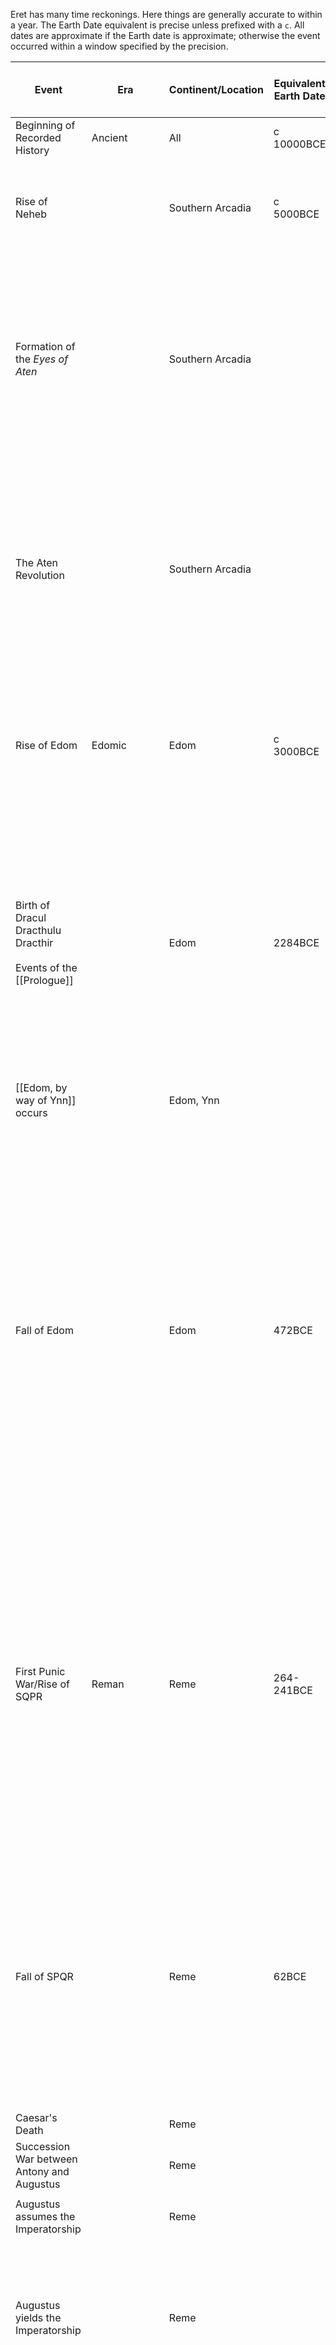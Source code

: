 Eret has many time reckonings. Here things are generally accurate to within a year. The Earth Date equivalent is precise unless prefixed with a `c`. All dates are approximate if the Earth date is approximate; otherwise the event occurred within a window specified by the precision.

| **Event**                                                            | Era                        | Continent/Location                   | Equivalent Earth Date | Reckoning of the Catholic Pantheon | Reckoning of the Carpathian Collective | Reckoning of Neheb | Reckoning of the Aten | Reckoning of MWDDD | Reckoning of Edom | Eret History/Details                                                                                                                                                                                                                                                                                                                                                                                                                                                                                                                                                                                                                                                                                                                               |
| -------------------------------------------------------------------- | -------------------------- | ------------------------------------ | --------------------- | ---------------------------------- | -------------------------------------- | ------------------ | --------------------- | ------------------ | ----------------- | -------------------------------------------------------------------------------------------------------------------------------------------------------------------------------------------------------------------------------------------------------------------------------------------------------------------------------------------------------------------------------------------------------------------------------------------------------------------------------------------------------------------------------------------------------------------------------------------------------------------------------------------------------------------------------------------------------------------------------------------------- |
| Beginning of Recorded History                                        | Ancient                    | All                                  | c 10000BCE            |                                    |                                        | 5000BRN            |                       |                    |                   |                                                                                                                                                                                                                                                                                                                                                                                                                                                                                                                                                                                                                                                                                                                                                    |
|                                                                      |                            |                                      |                       |                                    |                                        |                    |                       |                    |                   |                                                                                                                                                                                                                                                                                                                                                                                                                                                                                                                                                                                                                                                                                                                                                    |
| Rise of Neheb                                                        |                            | Southern Arcadia                     | c 5000BCE             |                                    |                                        | 0RN                |                       |                    |                   | In the region of Neheb, the a trade empire forms, but is quickly toppled by the ultra-powerful Demon Queen Neheb Khalet. It rules over the "Wine-dark Sea" (Mediterranean)                                                                                                                                                                                                                                                                                                                                                                                                                                                                                                                                                                         |
|                                                                      |                            |                                      |                       |                                    |                                        |                    |                       |                    |                   |                                                                                                                                                                                                                                                                                                                                                                                                                                                                                                                                                                                                                                                                                                                                                    |
| Formation of the _Eyes of Aten_                                      |                            | Southern Arcadia<br>                 |                       |                                    |                                        | 839RN              |                       |                    |                   | The _Eyes of Aten_, a rebel group founded by _Aten the Peerless_, a Cleric of the god of vision, sight, and seeing (Aten), after the random, unprovoked destruction of the small village he lived in, forms a gang that conducts raids and violence against the regime of Neheb-Khalet. This group would eventually grow into the _Eyes of Aten_, the principal resistance group to Neheb-Khalet's reign.                                                                                                                                                                                                                                                                                                                                          |
| The Aten Revolution                                                  |                            | Southern Arcadia                     |                       |                                    |                                        | 1547RN/0ARN        | 0AR                   |                    |                   | The _Eyes of Aten_, in a feat of simultaneous daring plans, conduct a simultaneous take-down and imprisonment of the head of the Khaleti government, all four of Neheb-Khalet's chief lieutenants and the Queen herself are defeated, captured, and imprisoned in a hastily constructed _Vault of Aten_, along with many willing members of the order itself, to be magically entombed for a thousand or more years.                                                                                                                                                                                                                                                                                                                               |
|                                                                      |                            |                                      |                       |                                    |                                        |                    |                       |                    |                   |                                                                                                                                                                                                                                                                                                                                                                                                                                                                                                                                                                                                                                                                                                                                                    |
| Rise of Edom                                                         | Edomic                     | Edom                                 | c 3000BCE             |                                    |                                        | 742ARN             | 742AR                 | 284BMW             | 0ED               | The rise of the City-State of Edom, which dominated the Edomine Region (roughly the Levant, Egypt, Anatolia, and parts of Greece) for an extremely long time after the (First) fall of Neheb-Khalet the Demon Queen                                                                                                                                                                                                                                                                                                                                                                                                                                                                                                                                |
| Birth of Dracul Dracthulu Dracthir<br><br>Events of the [[Prologue]] |                            | Edom                                 | 2284BCE               |                                    |                                        |                    |                       | 0MW                |                   | DDD is born in Edom sometime after it's rise. A gifted child born to religious parents of the house currently "Doomed to Dukedom" in the high house, he grew up in an extremely strict environment steeped in tradition, rules, and piety.<br><br>Simultaneously, a group of adventurers are employed by [[Abasi]] to go and reseal the Demon Queen in her Tomb as part of the [[Prologue]] adventure. The PCs succeed in re-entombing the Demon Queen for another few millenia.                                                                                                                                                                                                                                                                   |
|                                                                      |                            |                                      |                       |                                    |                                        |                    |                       |                    |                   |                                                                                                                                                                                                                                                                                                                                                                                                                                                                                                                                                                                                                                                                                                                                                    |
| [[Edom, by way of Ynn]] occurs                                       |                            | Edom, Ynn                            |                       |                                    |                                        |                    |                       |                    | 1605ED            | The adventure involving [[Parmadil]] and [[The Idea of Thorns]] here.                                                                                                                                                                                                                                                                                                                                                                                                                                                                                                                                                                                                                                                                              |
|                                                                      |                            |                                      |                       |                                    |                                        |                    |                       |                    |                   |                                                                                                                                                                                                                                                                                                                                                                                                                                                                                                                                                                                                                                                                                                                                                    |
|                                                                      |                            |                                      |                       |                                    |                                        |                    |                       |                    |                   |                                                                                                                                                                                                                                                                                                                                                                                                                                                                                                                                                                                                                                                                                                                                                    |
| Fall of Edom                                                         |                            | Edom                                 | 472BCE                |                                    |                                        |                    |                       | 1212MW             | 1628ED/0AE        | Edom fell for an as yet unknown reason; the peninsula upon which it lies cursed with a vile magic that is slowly growing outward into the surrounding area, stymied only by the great walls of old Edom and the natural defenses of it's surroundings. The Peninsula narrows to a point, and the last mages of Edom managed to place a colossal, magical barrier that prevents the further spread of whatever curse afflicts Edom.<br><br>The thing attacking Edom is a variant of [[The Idea of Thorns#Variant]], less rapid, but more deadly, it manifests as a disease that slowly rots the mind and eventually results in the sufferer dying, then thorny rose-vines creep out of them and infect any other who smells their perfume too much. |
| First Punic War/Rise of SQPR                                         | Reman                      | Reme                                 | 264-241BCE            |                                    |                                        |                    |                       |                    |                   | Reme rose first as a Republic. Distinct from our world, Magic was at the center of this rise. The SPQR formed as a check against the Magical Warlords that ruled the Italian Peninsula prior. Legendarily, Romulus and Remus, raised by Wolves, were immune to the magic of the warlords, and slew them, forming the twin cities of Rome and Reme (located roughly where Naples is). Rome was then sacked by Neheb, leading to a revenge war by Reme, who built a Navy out of nothing and sacked Neheb, pushing it to general irrelevance for the final time.                                                                                                                                                                                      |
|                                                                      |                            |                                      |                       |                                    |                                        |                    |                       |                    |                   |                                                                                                                                                                                                                                                                                                                                                                                                                                                                                                                                                                                                                                                                                                                                                    |
|                                                                      |                            |                                      |                       |                                    |                                        |                    |                       |                    |                   |                                                                                                                                                                                                                                                                                                                                                                                                                                                                                                                                                                                                                                                                                                                                                    |
| Fall of SPQR                                                         |                            | Reme                                 | 62BCE                 |                                    |                                        |                    |                       |                    |                   | In Eret, the Empire only lasted until Augustus, at the end of his fortieth year of Imperatorship, he formally returned the power vested in him as other Imperators before him. The office of Caesar Augustus is preserved as a sort of figurehead/head of State, in honor of his humility. This figure holds immense social power in the Empire. Augustus retires to the Alps, and has not been heard of since. Some civilians believe he may return someday to banish Magic from the world and create a _Nova Pax Romana_.                                                                                                                                                                                                                        |
| Caesar's Death                                                       |                            | Reme                                 |                       |                                    |                                        |                    |                       |                    |                   |                                                                                                                                                                                                                                                                                                                                                                                                                                                                                                                                                                                                                                                                                                                                                    |
| Succession War between Antony and Augustus                           |                            | Reme                                 |                       |                                    |                                        |                    |                       |                    |                   |                                                                                                                                                                                                                                                                                                                                                                                                                                                                                                                                                                                                                                                                                                                                                    |
|                                                                      |                            |                                      |                       |                                    |                                        |                    |                       |                    |                   |                                                                                                                                                                                                                                                                                                                                                                                                                                                                                                                                                                                                                                                                                                                                                    |
| Augustus assumes the Imperatorship                                   |                            | Reme                                 |                       |                                    |                                        |                    |                       |                    |                   |                                                                                                                                                                                                                                                                                                                                                                                                                                                                                                                                                                                                                                                                                                                                                    |
|                                                                      |                            |                                      |                       |                                    |                                        |                    |                       |                    |                   |                                                                                                                                                                                                                                                                                                                                                                                                                                                                                                                                                                                                                                                                                                                                                    |
| Augustus yields the Imperatorship                                    |                            | Reme                                 |                       |                                    |                                        |                    |                       |                    |                   | Secretly, Augustus stepped down not out of humility, but due to his own magic being drained by other magical warlords. His _Pax Romana_ was never sustainable against all the combined force of the other warlords. His fall ushers in the first of the _Wars of the Magi_                                                                                                                                                                                                                                                                                                                                                                                                                                                                         |
|                                                                      |                            |                                      |                       |                                    |                                        |                    |                       |                    |                   |                                                                                                                                                                                                                                                                                                                                                                                                                                                                                                                                                                                                                                                                                                                                                    |
| First War of the Magi                                                | WotM                       | Elysia, Arcadia                      |                       |                                    |                                        |                    |                       |                    |                   | After Augustus, numerous warlords rose, each having various magical powers, tapping deeper magicks than even the gods would, they usurped their positions and acted as unitary sovereigns, destroying whatever they liked; the mundane people of the world stood no chance, the first adventuring guilds and groups form in meaningful ways since the ancient past.                                                                                                                                                                                                                                                                                                                                                                                |
|                                                                      |                            |                                      |                       |                                    |                                        |                    |                       |                    |                   |                                                                                                                                                                                                                                                                                                                                                                                                                                                                                                                                                                                                                                                                                                                                                    |
| Birth of Christ                                                      |                            | Edom                                 | c 33BCE               |                                    |                                        |                    |                       | 2179MW             | 967AE             | Jesus existed in Eret, but never grew to much more than a local religion. Christians exist, but they're relatively small-time. After all, the gods occasionally walk among us still. MW thought Jesus was a cool guy, bit dramatic, not great at straight talk.                                                                                                                                                                                                                                                                                                                                                                                                                                                                                    |
|                                                                      |                            |                                      |                       |                                    |                                        |                    |                       |                    |                   |                                                                                                                                                                                                                                                                                                                                                                                                                                                                                                                                                                                                                                                                                                                                                    |
|                                                                      |                            |                                      |                       |                                    |                                        |                    |                       |                    |                   |                                                                                                                                                                                                                                                                                                                                                                                                                                                                                                                                                                                                                                                                                                                                                    |
| Death of Christ                                                      |                            | Edom                                 | 0CE                   |                                    |                                        |                    |                       | 2212MW             |                   | Christ was executed in Eret as well, but solely for political agitation against the state.                                                                                                                                                                                                                                                                                                                                                                                                                                                                                                                                                                                                                                                         |
|                                                                      |                            |                                      |                       |                                    |                                        |                    |                       |                    |                   |                                                                                                                                                                                                                                                                                                                                                                                                                                                                                                                                                                                                                                                                                                                                                    |
|                                                                      |                            |                                      |                       |                                    |                                        |                    |                       |                    |                   |                                                                                                                                                                                                                                                                                                                                                                                                                                                                                                                                                                                                                                                                                                                                                    |
| Birth of Marcus Aurelius                                             |                            | North of Reme                        | 26-APR-121CE          | 0AA ("After Aurelius")             |                                        |                    |                       | 2333MW             |                   | Emperor Aurelius, in Eret, turns out to be a powerful Mage in addition to being a wise and generally good emperor. He still sits in the Senate of Rome today, presiding over the Catholic Pantheon as _Primus inter pares_ of the College of Cardinals (which he founded) and the SPQR. He is a de facto dictator, but one of Aristotle's "Philosopher Kings".                                                                                                                                                                                                                                                                                                                                                                                     |
| Founding of Aureopolis                                               |                            | Anatolia                             | 1-AUG-149CE           |                                    |                                        |                    |                       |                    |                   |                                                                                                                                                                                                                                                                                                                                                                                                                                                                                                                                                                                                                                                                                                                                                    |
|                                                                      |                            |                                      |                       |                                    |                                        |                    |                       |                    |                   |                                                                                                                                                                                                                                                                                                                                                                                                                                                                                                                                                                                                                                                                                                                                                    |
|                                                                      |                            |                                      |                       |                                    |                                        |                    |                       |                    |                   |                                                                                                                                                                                                                                                                                                                                                                                                                                                                                                                                                                                                                                                                                                                                                    |
| Formation of the "καθολικός πάνθεον", or Catholic Pantheon.          | Medieval                   | Corinth                              | 1-AUG-609CE           | 488AA                              |                                        |                    |                       |                    |                   | Greek is the Liturgical language, Latin is the administrative language, it's centered in Corinth, an ancient but formerly much diminished power of the region. The Pantheon does not worship the _actual_ gods. It's something Aurelius came up with when trying to build a government for 'normal' people. Aurelius was, himself, magically adept; but his only manifested power was immortality/invulnerability; and no other power (besides, perhaps, an above average intellect). He used these powers to develop systems and organizations that could band together 'average human power' into something that could resist the magical warlords that tended to rule (including the legendary kings of Rome, and even Augustus himself).       |
|                                                                      | Middle Ages                |                                      |                       |                                    |                                        |                    |                       |                    |                   |                                                                                                                                                                                                                                                                                                                                                                                                                                                                                                                                                                                                                                                                                                                                                    |
|                                                                      | Early Modern - Renaissance |                                      |                       |                                    |                                        |                    |                       |                    |                   |                                                                                                                                                                                                                                                                                                                                                                                                                                                                                                                                                                                                                                                                                                                                                    |
|                                                                      | Early Modern - Baroque     |                                      |                       |                                    |                                        |                    |                       |                    |                   |                                                                                                                                                                                                                                                                                                                                                                                                                                                                                                                                                                                                                                                                                                                                                    |
|                                                                      | Enlightenment              |                                      |                       |                                    |                                        |                    |                       |                    |                   |                                                                                                                                                                                                                                                                                                                                                                                                                                                                                                                                                                                                                                                                                                                                                    |
|                                                                      | Industrial                 |                                      |                       |                                    |                                        |                    |                       |                    |                   |                                                                                                                                                                                                                                                                                                                                                                                                                                                                                                                                                                                                                                                                                                                                                    |
|                                                                      |                            |                                      |                       |                                    |                                        |                    |                       |                    |                   |                                                                                                                                                                                                                                                                                                                                                                                                                                                                                                                                                                                                                                                                                                                                                    |
| Establishment of the [[Pleasantly Finite]]                           |                            | [[Upper Carpathia]]                  |                       |                                    | 112CC                                  |                    |                       |                    |                   |                                                                                                                                                                                                                                                                                                                                                                                                                                                                                                                                                                                                                                                                                                                                                    |
| Current Date<br><br>                                                 |                            |                                      | 2025CE                |                                    | 114CC                                  |                    |                       | 4237MW             |                   |                                                                                                                                                                                                                                                                                                                                                                                                                                                                                                                                                                                                                                                                                                                                                    |
| Events of [[The Tower of the Mad Wizard]] start                      |                            | [[Upper Carpathia]], near [[Iskavi]] | 12-JUN-2025CE         |                                    |                                        |                    |                       |                    |                   |                                                                                                                                                                                                                                                                                                                                                                                                                                                                                                                                                                                                                                                                                                                                                    |
